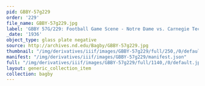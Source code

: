```yaml
---
pid: GBBY-57g229
order: '229'
file_name: GBBY-57g229.jpg
label: 'GBBY 57G/229: Football Game Scene - Notre Dame vs. Carnegie Tech - 1936'
_date: '1936'
object_type: glass plate negative
source: http://archives.nd.edu/Bagby/GBBY-57g229.jpg
thumbnail: "/img/derivatives/iiif/images/GBBY-57g229/full/250,/0/default.jpg"
manifest: "/img/derivatives/iiif/images/GBBY-57g229/manifest.json"
full: "/img/derivatives/iiif/images/GBBY-57g229/full/1140,/0/default.jpg"
layout: generic_collection_item
collection: bagby
---
```

